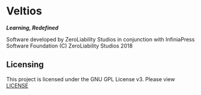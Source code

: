 # Veltios
_**Learning, Redefined**_

Software developed by ZeroLiability Studios in conjunction with InfiniaPress Software Foundation
(C) ZeroLiability Studios 2018


## Licensing

This project is licensed under the GNU GPL License v3. Please view [LICENSE](LICENSE)